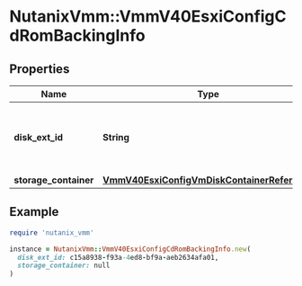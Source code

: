 # NutanixVmm::VmmV40EsxiConfigCdRomBackingInfo

## Properties

| Name | Type | Description | Notes |
| ---- | ---- | ----------- | ----- |
| **disk_ext_id** | **String** | A globally unique identifier of a VM disk of type UUID. | [optional][readonly] |
| **storage_container** | [**VmmV40EsxiConfigVmDiskContainerReference**](VmmV40EsxiConfigVmDiskContainerReference.md) |  | [optional] |

## Example

```ruby
require 'nutanix_vmm'

instance = NutanixVmm::VmmV40EsxiConfigCdRomBackingInfo.new(
  disk_ext_id: c15a8938-f93a-4ed8-bf9a-aeb2634afa01,
  storage_container: null
)
```

